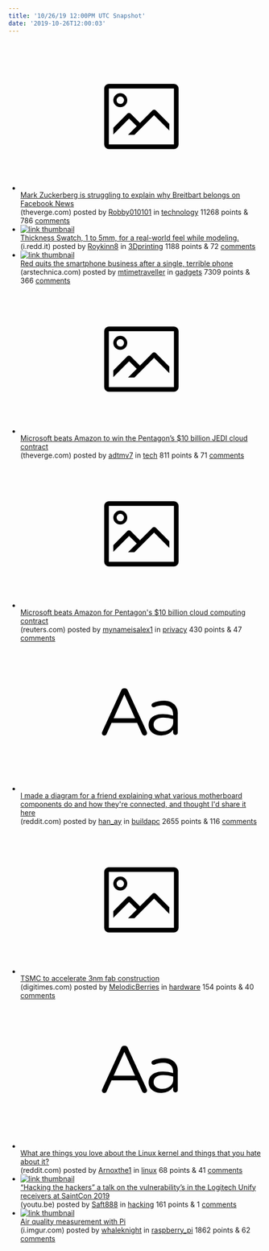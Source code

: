```yaml
---
title: '10/26/19 12:00PM UTC Snapshot'
date: '2019-10-26T12:00:03'
---
```

<ul>
<li><a href='https://www.theverge.com/2019/10/25/20932653/facebook-news-breitbart-mark-zuckerberg-statement-bias'><svg version='1.1' viewBox='-34 -14 104 64' preserveAspectRatio='xMidYMid meet' xmlns='http://www.w3.org/2000/svg' xmlns:xlink='http://www.w3.org/1999/xlink'>
    <title>link thumbnail</title>
    <path d='M32,4H4A2,2,0,0,0,2,6V30a2,2,0,0,0,2,2H32a2,2,0,0,0,2-2V6A2,2,0,0,0,32,4ZM4,30V6H32V30Z'></path>
    <path d='M8.92,14a3,3,0,1,0-3-3A3,3,0,0,0,8.92,14Zm0-4.6A1.6,1.6,0,1,1,7.33,11,1.6,1.6,0,0,1,8.92,9.41Z'></path>
    <path d='M22.78,15.37l-5.4,5.4-4-4a1,1,0,0,0-1.41,0L5.92,22.9v2.83l6.79-6.79L16,22.18l-3.75,3.75H15l8.45-8.45L30,24V21.18l-5.81-5.81A1,1,0,0,0,22.78,15.37Z'></path>
</svg></a><div><div class='linkTitle'><a href='https://www.theverge.com/2019/10/25/20932653/facebook-news-breitbart-mark-zuckerberg-statement-bias'>Mark Zuckerberg is struggling to explain why Breitbart belongs on Facebook News</a></div>(theverge.com) posted by <a href='https://www.reddit.com/user/Robby010101'>Robby010101</a> in <a href='https://www.reddit.com/r/technology'>technology</a> 11268 points & 786 <a href='https://www.reddit.com/r/technology/comments/dn58gd/mark_zuckerberg_is_struggling_to_explain_why/'>comments</a></div></li>

<li><a href='https://i.redd.it/ekqpxmsbksu31.jpg'><img src='https://b.thumbs.redditmedia.com/YuOOEqiEsJaM_7ib3IG6kdo1lyBd4l5Wo5m3nBjPF4U.jpg' alt='link thumbnail'></a><div><div class='linkTitle'><a href='https://i.redd.it/ekqpxmsbksu31.jpg'>Thickness Swatch, 1 to 5mm, for a real-world feel while modeling.</a></div>(i.redd.it) posted by <a href='https://www.reddit.com/user/Roykinn8'>Roykinn8</a> in <a href='https://www.reddit.com/r/3Dprinting'>3Dprinting</a> 1188 points & 72 <a href='https://www.reddit.com/r/3Dprinting/comments/dn7jvu/thickness_swatch_1_to_5mm_for_a_realworld_feel/'>comments</a></div></li>

<li><a href='https://arstechnica.com/gadgets/2019/10/red-quits-the-smartphone-business-after-a-single-terrible-phone/'><img src='https://a.thumbs.redditmedia.com/I3qGsZBmlMb2kk5L0sgBdNQkYhEziIvrhlE7AkEHfM0.jpg' alt='link thumbnail'></a><div><div class='linkTitle'><a href='https://arstechnica.com/gadgets/2019/10/red-quits-the-smartphone-business-after-a-single-terrible-phone/'>Red quits the smartphone business after a single, terrible phone</a></div>(arstechnica.com) posted by <a href='https://www.reddit.com/user/mtimetraveller'>mtimetraveller</a> in <a href='https://www.reddit.com/r/gadgets'>gadgets</a> 7309 points & 366 <a href='https://www.reddit.com/r/gadgets/comments/dn0zp7/red_quits_the_smartphone_business_after_a_single/'>comments</a></div></li>

<li><a href='https://www.theverge.com/2019/10/25/20700698/microsoft-pentagon-contract-jedi-cloud-amazon-details'><svg version='1.1' viewBox='-34 -14 104 64' preserveAspectRatio='xMidYMid meet' xmlns='http://www.w3.org/2000/svg' xmlns:xlink='http://www.w3.org/1999/xlink'>
    <title>link thumbnail</title>
    <path d='M32,4H4A2,2,0,0,0,2,6V30a2,2,0,0,0,2,2H32a2,2,0,0,0,2-2V6A2,2,0,0,0,32,4ZM4,30V6H32V30Z'></path>
    <path d='M8.92,14a3,3,0,1,0-3-3A3,3,0,0,0,8.92,14Zm0-4.6A1.6,1.6,0,1,1,7.33,11,1.6,1.6,0,0,1,8.92,9.41Z'></path>
    <path d='M22.78,15.37l-5.4,5.4-4-4a1,1,0,0,0-1.41,0L5.92,22.9v2.83l6.79-6.79L16,22.18l-3.75,3.75H15l8.45-8.45L30,24V21.18l-5.81-5.81A1,1,0,0,0,22.78,15.37Z'></path>
</svg></a><div><div class='linkTitle'><a href='https://www.theverge.com/2019/10/25/20700698/microsoft-pentagon-contract-jedi-cloud-amazon-details'>Microsoft beats Amazon to win the Pentagon’s $10 billion JEDI cloud contract</a></div>(theverge.com) posted by <a href='https://www.reddit.com/user/adtmv7'>adtmv7</a> in <a href='https://www.reddit.com/r/tech'>tech</a> 811 points & 71 <a href='https://www.reddit.com/r/tech/comments/dn5pa4/microsoft_beats_amazon_to_win_the_pentagons_10/'>comments</a></div></li>

<li><a href='https://www.reuters.com/article/us-pentagon-jedi/microsoft-beats-amazon-for-pentagons-10-billion-cloud-computing-contract-idUSKBN1X42IU'><svg version='1.1' viewBox='-34 -14 104 64' preserveAspectRatio='xMidYMid meet' xmlns='http://www.w3.org/2000/svg' xmlns:xlink='http://www.w3.org/1999/xlink'>
    <title>link thumbnail</title>
    <path d='M32,4H4A2,2,0,0,0,2,6V30a2,2,0,0,0,2,2H32a2,2,0,0,0,2-2V6A2,2,0,0,0,32,4ZM4,30V6H32V30Z'></path>
    <path d='M8.92,14a3,3,0,1,0-3-3A3,3,0,0,0,8.92,14Zm0-4.6A1.6,1.6,0,1,1,7.33,11,1.6,1.6,0,0,1,8.92,9.41Z'></path>
    <path d='M22.78,15.37l-5.4,5.4-4-4a1,1,0,0,0-1.41,0L5.92,22.9v2.83l6.79-6.79L16,22.18l-3.75,3.75H15l8.45-8.45L30,24V21.18l-5.81-5.81A1,1,0,0,0,22.78,15.37Z'></path>
</svg></a><div><div class='linkTitle'><a href='https://www.reuters.com/article/us-pentagon-jedi/microsoft-beats-amazon-for-pentagons-10-billion-cloud-computing-contract-idUSKBN1X42IU'>Microsoft beats Amazon for Pentagon's $10 billion cloud computing contract</a></div>(reuters.com) posted by <a href='https://www.reddit.com/user/mynameisalex1'>mynameisalex1</a> in <a href='https://www.reddit.com/r/privacy'>privacy</a> 430 points & 47 <a href='https://www.reddit.com/r/privacy/comments/dn7v3j/microsoft_beats_amazon_for_pentagons_10_billion/'>comments</a></div></li>

<li><a href='https://www.reddit.com/r/buildapc/comments/dn077p/i_made_a_diagram_for_a_friend_explaining_what/'><svg version='1.1' viewBox='-34 -12 104 64' preserveAspectRatio='xMidYMid slice' xmlns='http://www.w3.org/2000/svg' xmlns:xlink='http://www.w3.org/1999/xlink'>
    <title>text link thumbnail</title>
    <path d='M12.19,8.84a1.45,1.45,0,0,0-1.4-1h-.12a1.46,1.46,0,0,0-1.42,1L1.14,26.56a1.29,1.29,0,0,0-.14.59,1,1,0,0,0,1,1,1.12,1.12,0,0,0,1.08-.77l2.08-4.65h11l2.08,4.59a1.24,1.24,0,0,0,1.12.83,1.08,1.08,0,0,0,1.08-1.08,1.64,1.64,0,0,0-.14-.57ZM6.08,20.71l4.59-10.22,4.6,10.22Z'>
    </path>
    <path d='M32.24,14.78A6.35,6.35,0,0,0,27.6,13.2a11.36,11.36,0,0,0-4.7,1,1,1,0,0,0-.58.89,1,1,0,0,0,.94.92,1.23,1.23,0,0,0,.39-.08,8.87,8.87,0,0,1,3.72-.81c2.7,0,4.28,1.33,4.28,3.92v.5a15.29,15.29,0,0,0-4.42-.61c-3.64,0-6.14,1.61-6.14,4.64v.05c0,2.95,2.7,4.48,5.37,4.48a6.29,6.29,0,0,0,5.19-2.48V26.9a1,1,0,0,0,1,1,1,1,0,0,0,1-1.06V19A5.71,5.71,0,0,0,32.24,14.78Zm-.56,7.7c0,2.28-2.17,3.89-4.81,3.89-1.94,0-3.61-1.06-3.61-2.86v-.06c0-1.8,1.5-3,4.2-3a15.2,15.2,0,0,1,4.22.61Z'>
    </path>
</svg></a><div><div class='linkTitle'><a href='https://www.reddit.com/r/buildapc/comments/dn077p/i_made_a_diagram_for_a_friend_explaining_what/'>I made a diagram for a friend explaining what various motherboard components do and how they're connected, and thought I'd share it here</a></div>(reddit.com) posted by <a href='https://www.reddit.com/user/han_ay'>han_ay</a> in <a href='https://www.reddit.com/r/buildapc'>buildapc</a> 2655 points & 116 <a href='https://www.reddit.com/r/buildapc/comments/dn077p/i_made_a_diagram_for_a_friend_explaining_what/'>comments</a></div></li>

<li><a href='https://www.digitimes.com/news/a20191024PD202.html'><svg version='1.1' viewBox='-34 -14 104 64' preserveAspectRatio='xMidYMid meet' xmlns='http://www.w3.org/2000/svg' xmlns:xlink='http://www.w3.org/1999/xlink'>
    <title>link thumbnail</title>
    <path d='M32,4H4A2,2,0,0,0,2,6V30a2,2,0,0,0,2,2H32a2,2,0,0,0,2-2V6A2,2,0,0,0,32,4ZM4,30V6H32V30Z'></path>
    <path d='M8.92,14a3,3,0,1,0-3-3A3,3,0,0,0,8.92,14Zm0-4.6A1.6,1.6,0,1,1,7.33,11,1.6,1.6,0,0,1,8.92,9.41Z'></path>
    <path d='M22.78,15.37l-5.4,5.4-4-4a1,1,0,0,0-1.41,0L5.92,22.9v2.83l6.79-6.79L16,22.18l-3.75,3.75H15l8.45-8.45L30,24V21.18l-5.81-5.81A1,1,0,0,0,22.78,15.37Z'></path>
</svg></a><div><div class='linkTitle'><a href='https://www.digitimes.com/news/a20191024PD202.html'>TSMC to accelerate 3nm fab construction</a></div>(digitimes.com) posted by <a href='https://www.reddit.com/user/MelodicBerries'>MelodicBerries</a> in <a href='https://www.reddit.com/r/hardware'>hardware</a> 154 points & 40 <a href='https://www.reddit.com/r/hardware/comments/dn9df3/tsmc_to_accelerate_3nm_fab_construction/'>comments</a></div></li>

<li><a href='https://www.reddit.com/r/linux/comments/dn9rwq/what_are_things_you_love_about_the_linux_kernel/'><svg version='1.1' viewBox='-34 -12 104 64' preserveAspectRatio='xMidYMid slice' xmlns='http://www.w3.org/2000/svg' xmlns:xlink='http://www.w3.org/1999/xlink'>
    <title>text link thumbnail</title>
    <path d='M12.19,8.84a1.45,1.45,0,0,0-1.4-1h-.12a1.46,1.46,0,0,0-1.42,1L1.14,26.56a1.29,1.29,0,0,0-.14.59,1,1,0,0,0,1,1,1.12,1.12,0,0,0,1.08-.77l2.08-4.65h11l2.08,4.59a1.24,1.24,0,0,0,1.12.83,1.08,1.08,0,0,0,1.08-1.08,1.64,1.64,0,0,0-.14-.57ZM6.08,20.71l4.59-10.22,4.6,10.22Z'>
    </path>
    <path d='M32.24,14.78A6.35,6.35,0,0,0,27.6,13.2a11.36,11.36,0,0,0-4.7,1,1,1,0,0,0-.58.89,1,1,0,0,0,.94.92,1.23,1.23,0,0,0,.39-.08,8.87,8.87,0,0,1,3.72-.81c2.7,0,4.28,1.33,4.28,3.92v.5a15.29,15.29,0,0,0-4.42-.61c-3.64,0-6.14,1.61-6.14,4.64v.05c0,2.95,2.7,4.48,5.37,4.48a6.29,6.29,0,0,0,5.19-2.48V26.9a1,1,0,0,0,1,1,1,1,0,0,0,1-1.06V19A5.71,5.71,0,0,0,32.24,14.78Zm-.56,7.7c0,2.28-2.17,3.89-4.81,3.89-1.94,0-3.61-1.06-3.61-2.86v-.06c0-1.8,1.5-3,4.2-3a15.2,15.2,0,0,1,4.22.61Z'>
    </path>
</svg></a><div><div class='linkTitle'><a href='https://www.reddit.com/r/linux/comments/dn9rwq/what_are_things_you_love_about_the_linux_kernel/'>What are things you love about the Linux kernel and things that you hate about it?</a></div>(reddit.com) posted by <a href='https://www.reddit.com/user/Arnoxthe1'>Arnoxthe1</a> in <a href='https://www.reddit.com/r/linux'>linux</a> 68 points & 41 <a href='https://www.reddit.com/r/linux/comments/dn9rwq/what_are_things_you_love_about_the_linux_kernel/'>comments</a></div></li>

<li><a href='https://youtu.be/IgHb31WBVqI'><img src='https://b.thumbs.redditmedia.com/p7u_SFQKroZt0aO97gGo4bwGMHGTH6I0THq5z6uFNRU.jpg' alt='link thumbnail'></a><div><div class='linkTitle'><a href='https://youtu.be/IgHb31WBVqI'>“Hacking the hackers” a talk on the vulnerability’s in the Logitech Unify receivers at SaintCon 2019</a></div>(youtu.be) posted by <a href='https://www.reddit.com/user/Saft888'>Saft888</a> in <a href='https://www.reddit.com/r/hacking'>hacking</a> 161 points & 1 <a href='https://www.reddit.com/r/hacking/comments/dn6t0z/hacking_the_hackers_a_talk_on_the_vulnerabilitys/'>comments</a></div></li>

<li><a href='https://i.imgur.com/0m54wb2.jpg'><img src='https://b.thumbs.redditmedia.com/b1l0LEmM-yK2g3HVP9XQzFNohQ0NW9iRn-YI0P5uIHA.jpg' alt='link thumbnail'></a><div><div class='linkTitle'><a href='https://i.imgur.com/0m54wb2.jpg'>Air quality measurement with Pi</a></div>(i.imgur.com) posted by <a href='https://www.reddit.com/user/whaleknight'>whaleknight</a> in <a href='https://www.reddit.com/r/raspberry_pi'>raspberry_pi</a> 1862 points & 62 <a href='https://www.reddit.com/r/raspberry_pi/comments/dmvwvs/air_quality_measurement_with_pi/'>comments</a></div></li>

</ul>
